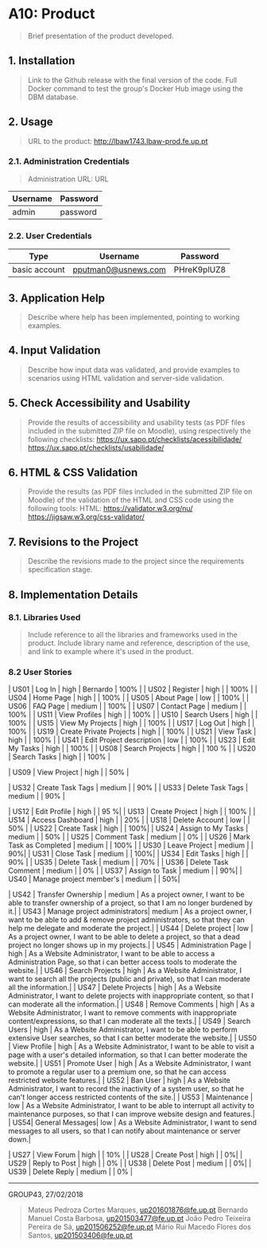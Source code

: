 # A10: Product

> Brief presentation of the product developed.

## 1. Installation

> Link to the Github release with the final version of the code.
> Full Docker command to test the group's Docker Hub image using the DBM database.

## 2. Usage

> URL to the product: http://lbaw1743.lbaw-prod.fe.up.pt

### 2.1. Administration Credentials

> Administration URL: URL

| Username | Password |
| -------- | -------- |
| admin    | password |

### 2.2. User Credentials

| Type          | Username  | Password |
| ------------- | --------- | -------- |
| basic account | pputman0@usnews.com    | PHreK9plUZ8 |


## 3. Application Help

> Describe where help has been implemented, pointing to working examples.


## 4. Input Validation

> Describe how input data was validated, and provide examples to scenarios using HTML validation and server-side validation.


## 5. Check Accessibility and Usability

> Provide the results of accessibility and usability tests (as PDF files included in the submitted ZIP file on Moodle), using respectively the following checklists:
> https://ux.sapo.pt/checklists/acessibilidade/
> https://ux.sapo.pt/checklists/usabilidade/


## 6. HTML & CSS Validation

> Provide the results (as PDF files included in the submitted ZIP file on Moodle) of the validation of the HTML and CSS code using the following tools:
> HTML: https://validator.w3.org/nu/
> https://jigsaw.w3.org/css-validator/


## 7. Revisions to the Project

> Describe the revisions made to the project since the requirements specification stage.


## 8. Implementation Details

### 8.1. Libraries Used

> Include reference to all the libraries and frameworks used in the product.
> Include library name and reference, description of the use, and link to example where it's used in the product.


### 8.2 User Stories

| US01 | Log In | high | Bernardo | 100% |
| US02 | Register | high |  | 100%  |
| US04 | Home Page | high |  | 100%  |
| US05 | About Page | low |  | 100% |
| US06 | FAQ Page | medium |  | 100% |
| US07 | Contact Page | medium |  | 100% |
| US11 | View Profiles | high | | 100% |
| US10 | Search Users | high | | 100% |
| US15 | View My Projects | high | | 100% |
| US17 | Log Out | high |  | 100% |
| US19 | Create Private Projects | high | | 100% |
| US21 | View Task | high | | 100% |
| US41 | Edit Project description | low | | 100% |
| US23 | Edit My Tasks | high | | 100% |
| US08 | Search Projects | high |  |  100 % |
| US20 | Search Tasks | high | | 100% |

| US09 | View Project | high | | 50% |

| US32 | Create Task Tags | medium | | 90% |
| US33 | Delete Task Tags | medium | | 90% |

| US12 | Edit Profile | high | | 95 %|
| US13 | Create Project | high | | 100% |
| US14 | Access Dashboard | high | | 20% |
| US18 | Delete Account | low | | 50% |
| US22 | Create Task | high | | 100%|
| US24 | Assign to My Tasks | medium | | 50% |
| US25 | Comment Task | medium | | 0% |
| US26 | Mark Task as Completed | medium | | 100% |
| US30 | Leave Project | medium | | 90%|
| US31 | Close Task | medium | | 100%|
| US34 | Edit Tasks | high | | 90% |
| US35 | Delete Task | medium | | 70% |
| US36 | Delete Task Comment | medium | | 0% |
| US37 | Assign to Task | medium | | 90%|
| US40 | Manage project member's | medium | | 50%|


| US42 | Transfer Ownership | medium | As a project owner, I want to be able to transfer ownership of a project, so that I am no longer burdened by it.|
| US43 | Manage project administrators| medium | As a project owner, I want to be able to add & remove project administrators, so that they can help me delegate and moderate the project.|
| US44 | Delete project | low | As a project owner, I want to be able to delete a project, so that a dead project no longer shows up in my projects.|
| US45 | Administration Page | high | As a Website Administrator, I want to be able to access a Administration Page, so that i can better access tools to moderate the website.|
| US46 | Search Projects | high | As a Website Administrator, I want to search all the projects (public and private), so that I can moderate all the information.|
| US47 | Delete Projects | high | As a Website Administrator, I want to delete projects with inappropriate content, so that I can moderate all the information.|
| US48 | Remove Comments | high | As a Website Administrator, I want to remove comments with inappropriate content/expressions, so that I can moderate all the texts.|
| US49 | Search Users | high | As a Website Administrator, I want to be able to perform extensive User searches, so that I can better moderate the website.|
| US50 | View Profile | high | As a Website Administrator, I want to be able to visit a page with a user's detailed information, so that I can better moderate the website.|
| US51 | Promote User     | high | As a Website Administrator, I want to promote a regular user to a premium one, so that he can access restricted website features.|
| US52 | Ban User        | high | As a Website Administrator, I want to record the inactivity of a system user, so that he can't longer access restricted contents of the site.|
| US53 | Maintenance     | low | As a Website Administrator, I want to be able to interrupt all activity to maintenance purposes, so that I can improve website design and features.|
| US54| General Messages| low | As a Website Administrator, I want to send messages to all users, so that I can notify about maintenance or server down.|

| US27 | View Forum | high | | 10% |
| US28 | Create Post | high | | 0%|
| US29 | Reply to Post | high | | 0% |
| US38 | Delete Post | medium | | 0%|
| US39 | Delete Reply | medium | | 0% |

***

GROUP43, 27/02/2018

> Mateus Pedroza Cortes Marques, up201601876@fe.up.pt
> Bernardo Manuel Costa Barbosa, up201503477@fe.up.pt
> João Pedro Teixeira Pereira de Sá, up201506252@fe.up.pt
> Mário Rui Macedo Flores dos Santos, up201503406@fe.up.pt
